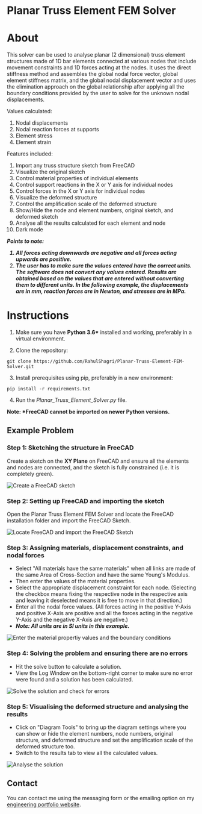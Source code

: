 # Planar Truss Element FEM Solver


<H1>About</H1>

This solver can be used to analyse planar (2 dimensional) truss element structures made of 1D bar elements connected at various nodes that include movement constraints and 1D forces acting at the nodes. It uses the direct stiffness method and assembles the global nodal force vector, global element stiffness matrix, and the global nodal displacement vector and uses the elimination approach on the global relationship after applying all the boundary conditions provided by the user to solve for the unknown nodal displacements.

Values calculated:
1. Nodal displacements
2. Nodal reaction forces at supports
3. Element stress
4. Element strain

Features included:
1. Import any truss structure sketch from FreeCAD
2. Visualize the original sketch
3. Control material properties of individual elements
4. Control support reactions in the X or Y axis for individual nodes
5. Control forces in the X or Y axis for individual nodes
6. Visualize the deformed structure
7. Control the amplification scale of the deformed structure
8. Show/Hide the node and element numbers, original sketch, and deformed sketch
9. Analyse all the results calculated for each element and node
10. Dark mode

<i><b>Points to note:

1. All forces acting downwards are negative and all forces acting upwards are positive.
2. The user has to make sure the values entered have the correct units. The software does not convert any values entered. Results are obtained based on the values that are entered without converting them to different units. In the following example, the displacements are in mm, reaction forces are in Newton, and stresses are in MPa.</b></i>


<H1>Instructions</H1>

1. Make sure you have <b>Python 3.6*</b> installed and working, preferably in a virtual environment.
   
2. Clone the repository:

```git clone https://github.com/RahulShagri/Planar-Truss-Element-FEM-Solver.git```

3. Install prerequisites using pip, preferably in a new environment:

```pip install -r requirements.txt``` 

4. Run the <i>Planar_Truss_Element_Solver.py</i> file.

<b>Note: *FreeCAD cannot be imported on newer Python versions.</b>


<H2>Example Problem</H2>

<H3>Step 1: Sketching the structure in FreeCAD</H3>

Create a sketch on the <b>XY Plane</b> on FreeCAD and ensure all the elements and nodes are connected, and the sketch is fully constrained (i.e. it is completely green).

![Create a FreeCAD sketch](instruction_gifs/Step_1.png)

<H3>Step 2: Setting up FreeCAD and importing the sketch</H3>

Open the Planar Truss Element FEM Solver and locate the FreeCAD installation folder and import the FreeCAD Sketch.

![Locate FreeCAD and import the FreeCAD Sketch](instruction_gifs/Step_2.gif)

<H3>Step 3: Assigning materials, displacement constraints, and nodal forces</H3>

- Select "All materials have the same materials" when all links are made of the same Area of Cross-Section and have the same Young's Modulus.
- Then enter the values of the material properties.
- Select the appropriate displacement constraint for each node. (Selecting the checkbox means fixing the respective node in the respective axis and leaving it deselected means it is free to move in that direction.)
- Enter all the nodal force values. (All forces acting in the positive Y-Axis and positive X-Axis are positive and all the forces acting in the negative Y-Axis and the negative X-Axis are negative.)
- <b><i>Note: All units are in SI units in this example.</i></b>

![Enter the material propertiy values and the boundary conditions](instruction_gifs/Step_3.gif)

<H3>Step 4: Solving the problem and ensuring there are no errors</H3>

- Hit the solve button to calculate a solution.
- View the Log Window on the bottom-right corner to make sure no error were found and a solution has been calculated.

![Solve the solution and check for errors](instruction_gifs/Step_4.gif)


<H3>Step 5: Visualising the deformed structure and analysing the results</H3>

- Click on "Diagram Tools" to bring up the diagram settings where you can show or hide the element numbers, node numbers, original structure, and deformed structure and set the amplification scale of the deformed structure too.
- Switch to the results tab to view all the calculated values.

![Analyse the solution](instruction_gifs/Step_5.gif)

<H2>Contact</H2>

You can contact me using the messaging form or the emailing option on my [engineering portfolio website](https://rahulshagri.github.io/).

